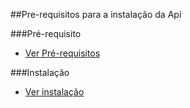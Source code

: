 ##Pre-requisitos para a instalação da Api

###Pré-requisito
- [Ver Pré-requisitos](prerequisitos.md)

###Instalação
- [Ver instalação](instalacao.md) 
